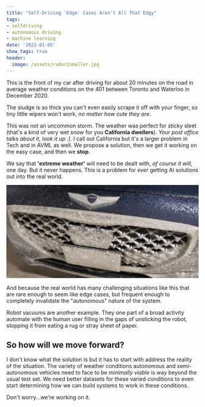 ```yaml
---
title: "Self-Driving 'Edge' Cases Aren't All That Edgy"
tags: 
- selfdriving 
- autonomous driving 
- machine learning
date: '2021-01-05'
show_tags: true
header:
  image: /assets/radar2smaller.jpg
---
```


This is the front of my car after driving for about 20 minutes on the road in average weather conditions on the 401 between Toronto and Waterloo in December 2020.

The sludge is so thick you can't even easily scrape it off with your finger, so tiny little wipers won't work, *no matter how cute they are*.

This was not an uncommon storm.
The weather was perfect for sticky sleet (that's a kind of very wet snow for you 
**California dwellers**).
*Your post office talks about it, look it up :]*.
I call out California but it's a larger problem in Tech and in AVML as well.
We propose a solution, then we get it working on the easy case, and then we **stop**.

We say that **'extreme weather'** will need to be dealt with, *of course it will*, one day. But it never happens.  This is a problem for *ever* getting AI solutions out into the real world.

![](/assets/radar1.jpg)

And because the real world has many challenging situations like this that are rare enough to seem like edge cases, but frequent enough to completely invalidate the "autonomous" nature of the system.

Robot vacuums are another example.
They one part of a broad activity automate with the human user filling in the gaps of unsticking the robot, stopping it from eating a rug or stray sheet of paper.

## So how will we move forward?
I don't know what the solution is but it has to start with address the reality of the situation. The variety of weather conditions autonomous and semi-autonomous vehicles need to face to be *minimally viable* is way beyond the usual test set. We need better datasets for these varied conditions to even start determining how we can build systems to work in these conditions.

Don't worry...we're working on it.

